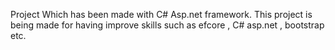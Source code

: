 Project Which has been made with C# Asp.net framework. This project is being made for having improve skills such as efcore , C# asp.net , bootstrap etc.  
